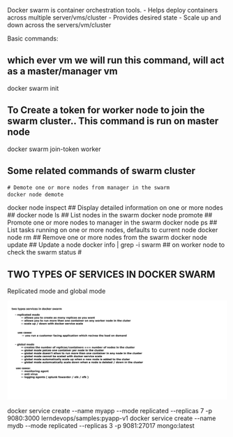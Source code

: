 Docker swarm is container orchestration tools.
  	-   Helps deploy containers across multiple server/vms/cluster
	-   Provides desired state
	-   Scale up and down across the servers/vm/cluster
  

Basic commands:

## which ever vm we will run this command, will act as a master/manager vm ##
docker swarm init

## To Create a token for worker node to join the swarm cluster.. This command is run on master node ###
docker swarm join-token worker

## Some related commands of swarm cluster
	# Demote one or more nodes from manager in the swarm 
	docker node demote						
docker node inspect						## Display detailed information on one or more nodes ##
docker node ls							## List nodes in the swarm
docker node promote						## Promote one or more nodes to manager in the swarm
docker node ps							## List tasks running on one or more nodes, defaults to current node
docker node rm							## Remove one or more nodes from the swarm
docker node update						## Update a node
docker info | grep -i swarm					## on worker node to check the swarm status #

## TWO TYPES OF SERVICES IN DOCKER SWARM 
Replicated mode and global mode

<img src="https://github.com/seemathapliyal79/docker/blob/main/screenshots/docker-swarm-types-of-services.png">




docker service create --name myapp --mode replicated --replicas 7 -p 9080:3000 lerndevops/samples:pyapp-v1
docker service create --name mydb --mode replicated --replicas 3 -p 9081:27017 mongo:latest
